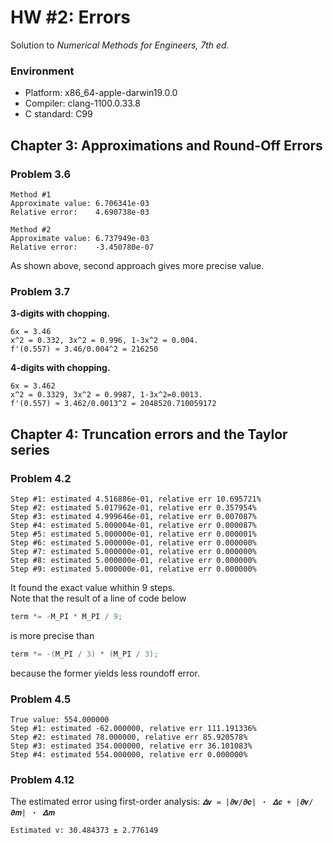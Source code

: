 # HW #2: Errors
Solution to *Numerical Methods for Engineers, 7th ed.*

### Environment
- Platform: x86_64-apple-darwin19.0.0
- Compiler: clang-1100.0.33.8
- C standard: C99

## Chapter 3: Approximations and Round-Off Errors

### Problem 3.6
```
Method #1
Approximate value: 6.706341e-03
Relative error:    4.690738e-03

Method #2
Approximate value: 6.737949e-03
Relative error:    -3.450780e-07
```
As shown above, second approach gives more precise value.

### Problem 3.7
**3-digits with chopping.**  
```
6x = 3.46
x^2 = 0.332, 3x^2 = 0.996, 1-3x^2 = 0.004.
f'(0.557) ≈ 3.46/0.004^2 = 216250
```
**4-digits with chopping.**
```
6x = 3.462
x^2 = 0.3329, 3x^2 = 0.9987, 1-3x^2=0.0013.
f'(0.557) ≈ 3.462/0.0013^2 = 2048520.710059172
```


## Chapter 4: Truncation errors and the Taylor series

### Problem 4.2
```
Step #1: estimated 4.516886e-01, relative err 10.695721%
Step #2: estimated 5.017962e-01, relative err 0.357954%
Step #3: estimated 4.999646e-01, relative err 0.007087%
Step #4: estimated 5.000004e-01, relative err 0.000087%
Step #5: estimated 5.000000e-01, relative err 0.000001%
Step #6: estimated 5.000000e-01, relative err 0.000000%
Step #7: estimated 5.000000e-01, relative err 0.000000%
Step #8: estimated 5.000000e-01, relative err 0.000000%
Step #9: estimated 5.000000e-01, relative err 0.000000%
```
It found the exact value whithin 9 steps.  
Note that the result of a line of code below 
```c
term *= -M_PI * M_PI / 9;
```
is more precise than
```c
term *= -(M_PI / 3) * (M_PI / 3);
```
because the former yields less roundoff error.

### Problem 4.5
```
True value: 554.000000
Step #1: estimated -62.000000, relative err 111.191336%
Step #2: estimated 78.000000, relative err 85.920578%
Step #3: estimated 354.000000, relative err 36.101083%
Step #4: estimated 554.000000, relative err 0.000000%
```

### Problem 4.12
The estimated error using first-order analysis: `𝜟𝒗 = |𝝏𝒗/𝝏𝒄| ・ 𝜟𝒄 + |𝝏𝒗/𝝏𝒎| ・ 𝜟𝒎`
```
Estimated v: 30.484373 ± 2.776149
```